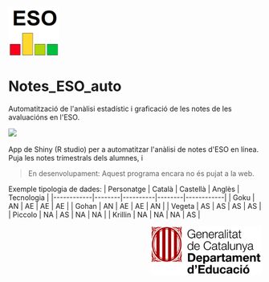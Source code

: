<p align="left">
  <img src="https://github.com/josepACTG/Notes_ESO_auto/blob/main/www/Icon.png" width="100"/>
</p>


# Notes_ESO_auto
Automatització de l'anàlisi estadístic i graficació de les notes de les avaluacións en l'ESO.

![](https://github.com/josepACTG/Notes_ESO_auto/blob/main/www/a1.gif)


App de Shiny (R studio) per a automatitzar l'anàlisi de notes d'ESO en línea.
Puja les notes trimestrals dels alumnes, i 

> En desenvolupament: Aquest programa encara no és pujat a la web.


Exemple tipologia de dades:
| Personatge | Català | Castellà | Anglès | Tecnologia |
|------------|--------|----------|--------|------------|
| Goku       | AN     | AE       | AE     | AE         |
| Gohan      | AN     | AE       | AE     | AN         |
| Vegeta     | AS     | AS       | AS     | AS         |
| Piccolo    | NA     | AS       | NA     | NA         |
| Krillin    | NA     | NA       | NA     | AS         |





<p align="right">
  <img src="https://github.com/josepACTG/Notes_ESO_auto/blob/main/www/departament_educacio.jpg" width="220"/>
</p>
